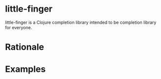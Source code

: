 little-finger
=============

little-finger is a Clojure completion library intended to be completion
library for everyone.

Rationale
=========

Examples
========


